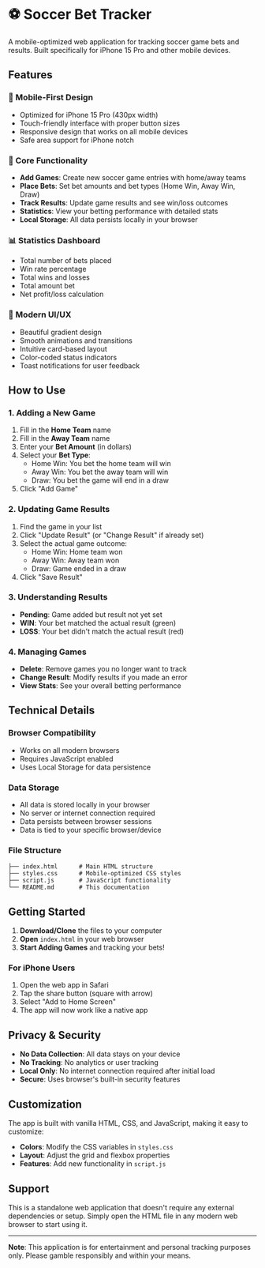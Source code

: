 # ⚽ Soccer Bet Tracker

A mobile-optimized web application for tracking soccer game bets and results. Built specifically for iPhone 15 Pro and other mobile devices.

## Features

### 📱 Mobile-First Design
- Optimized for iPhone 15 Pro (430px width)
- Touch-friendly interface with proper button sizes
- Responsive design that works on all mobile devices
- Safe area support for iPhone notch

### 🎯 Core Functionality
- **Add Games**: Create new soccer game entries with home/away teams
- **Place Bets**: Set bet amounts and bet types (Home Win, Away Win, Draw)
- **Track Results**: Update game results and see win/loss outcomes
- **Statistics**: View your betting performance with detailed stats
- **Local Storage**: All data persists locally in your browser

### 📊 Statistics Dashboard
- Total number of bets placed
- Win rate percentage
- Total wins and losses
- Total amount bet
- Net profit/loss calculation

### 🎨 Modern UI/UX
- Beautiful gradient design
- Smooth animations and transitions
- Intuitive card-based layout
- Color-coded status indicators
- Toast notifications for user feedback

## How to Use

### 1. Adding a New Game
1. Fill in the **Home Team** name
2. Fill in the **Away Team** name
3. Enter your **Bet Amount** (in dollars)
4. Select your **Bet Type**:
   - Home Win: You bet the home team will win
   - Away Win: You bet the away team will win
   - Draw: You bet the game will end in a draw
5. Click "Add Game"

### 2. Updating Game Results
1. Find the game in your list
2. Click "Update Result" (or "Change Result" if already set)
3. Select the actual game outcome:
   - Home Win: Home team won
   - Away Win: Away team won
   - Draw: Game ended in a draw
4. Click "Save Result"

### 3. Understanding Results
- **Pending**: Game added but result not yet set
- **WIN**: Your bet matched the actual result (green)
- **LOSS**: Your bet didn't match the actual result (red)

### 4. Managing Games
- **Delete**: Remove games you no longer want to track
- **Change Result**: Modify results if you made an error
- **View Stats**: See your overall betting performance

## Technical Details

### Browser Compatibility
- Works on all modern browsers
- Requires JavaScript enabled
- Uses Local Storage for data persistence

### Data Storage
- All data is stored locally in your browser
- No server or internet connection required
- Data persists between browser sessions
- Data is tied to your specific browser/device

### File Structure
```
├── index.html      # Main HTML structure
├── styles.css      # Mobile-optimized CSS styles
├── script.js       # JavaScript functionality
└── README.md       # This documentation
```

## Getting Started

1. **Download/Clone** the files to your computer
2. **Open** `index.html` in your web browser
3. **Start Adding Games** and tracking your bets!

### For iPhone Users
1. Open the web app in Safari
2. Tap the share button (square with arrow)
3. Select "Add to Home Screen"
4. The app will now work like a native app

## Privacy & Security

- **No Data Collection**: All data stays on your device
- **No Tracking**: No analytics or user tracking
- **Local Only**: No internet connection required after initial load
- **Secure**: Uses browser's built-in security features

## Customization

The app is built with vanilla HTML, CSS, and JavaScript, making it easy to customize:

- **Colors**: Modify the CSS variables in `styles.css`
- **Layout**: Adjust the grid and flexbox properties
- **Features**: Add new functionality in `script.js`

## Support

This is a standalone web application that doesn't require any external dependencies or setup. Simply open the HTML file in any modern web browser to start using it.

---

**Note**: This application is for entertainment and personal tracking purposes only. Please gamble responsibly and within your means. 